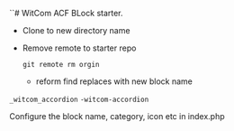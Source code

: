 ``# WitCom ACF BLock starter.

* Clone to new directory name
* Remove remote to starter repo

    ```git remote rm orgin```

    * reform find replaces with new block name


```_witcom_accordion```
```-witcom-accordion```


Configure the block name, category, icon etc in index.php






